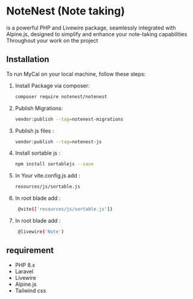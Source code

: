 
# NoteNest (Note taking) 

is a powerful PHP and Livewire package, seamlessly integrated with Alpine.js, designed to simplify and enhance your note-taking capabilities Throughout your work on the project

## Installation

To run MyCal on your local machine, follow these steps:

1. Install Package via composer:

   ```bash
   composer require notenest/notenest

2. Publish Migrations:

   ```bash
   vendor:publish --tag=notenest-migrations

3. Publish js files :

   ```bash
   vendor:publish --tag=notenest-js

4. Install sortable js  :

   ```bash
   npm install sortablejs --save
5. In Your vite.config.js add :

   ```bash
   resources/js/sortable.js
6. In root blade add :

   ```bash
    @vite(['resources/js/sortable.js'])
   
6. In root blade add :

   ```bash
    @livewire('Note')

## requirement

- PHP 8.x
- Laravel
- Livewire
- Alpine.js
- Tailwind css
